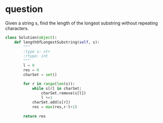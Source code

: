 # question

Given a string s, find the length of the longest substring without repeating characters.

```Python
class Solution(object):
    def lengthOfLongestSubstring(self, s):
        """
        :type s: str
        :rtype: int
        """
        l = 0
        res = 0
        charSet = set()

        for r in range(len(s)):
            while s[r] in charSet:
                charSet.remove(s[l])
                l +=1
            charSet.add(s[r])
            res = max(res,r-l+1)
            
        return res

```


